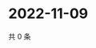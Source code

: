 # 2022-11-09

共 0 条

<!-- BEGIN WEIBO -->
<!-- 最后更新时间 Wed Nov 09 2022 19:15:35 GMT+0800 (China Standard Time) -->

<!-- END WEIBO -->
